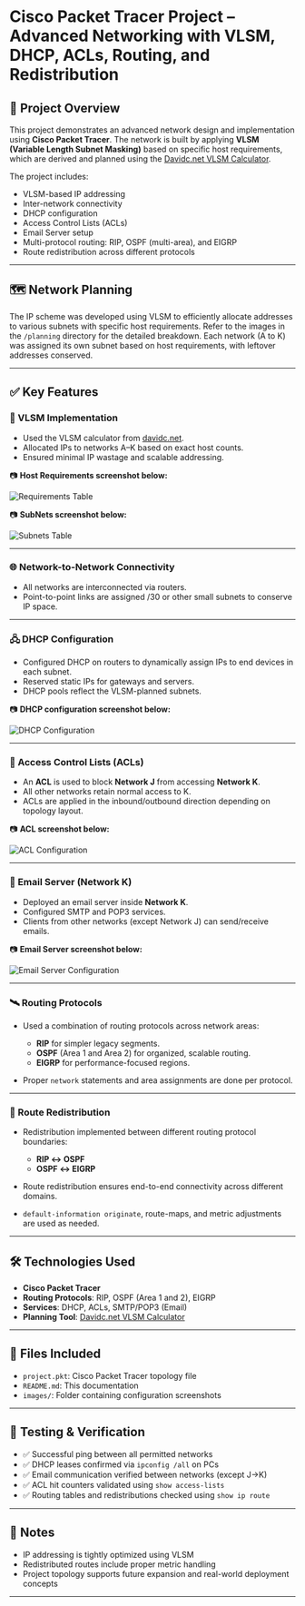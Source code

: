# Cisco Packet Tracer Project – Advanced Networking with VLSM, DHCP, ACLs, Routing, and Redistribution

## 🔧 Project Overview

This project demonstrates an advanced network design and implementation using **Cisco Packet Tracer**. The network is built by applying **VLSM (Variable Length Subnet Masking)** based on specific host requirements, which are derived and planned using the [Davidc.net VLSM Calculator](https://www.davidc.net/sites/default/vlsmcalc.htm).

The project includes:
- VLSM-based IP addressing
- Inter-network connectivity
- DHCP configuration
- Access Control Lists (ACLs)
- Email Server setup
- Multi-protocol routing: RIP, OSPF (multi-area), and EIGRP
- Route redistribution across different protocols

---

## 🗺️ Network Planning

The IP scheme was developed using VLSM to efficiently allocate addresses to various subnets with specific host requirements. Refer to the images in the `/planning` directory for the detailed breakdown. Each network (A to K) was assigned its own subnet based on host requirements, with leftover addresses conserved.

---

## ✅ Key Features

### 📐 VLSM Implementation
- Used the VLSM calculator from [davidc.net](https://www.davidc.net/sites/default/vlsmcalc.htm).
- Allocated IPs to networks A–K based on exact host counts.
- Ensured minimal IP wastage and scalable addressing.
  
📷 **Host Requirements screenshot below:**

![Requirements Table](images/Host_Requirements.PNG)

📷 **SubNets screenshot below:**

![Subnets Table](images/VLSM.PNG)

---

### 🌐 Network-to-Network Connectivity
- All networks are interconnected via routers.
- Point-to-point links are assigned /30 or other small subnets to conserve IP space.

---

### 🖧 DHCP Configuration
- Configured DHCP on routers to dynamically assign IPs to end devices in each subnet.
- Reserved static IPs for gateways and servers.
- DHCP pools reflect the VLSM-planned subnets.

📷 **DHCP configuration screenshot below:**

![DHCP Configuration](images/DHCP_CONFIG.png)

---

### 🔐 Access Control Lists (ACLs)
- An **ACL** is used to block **Network J** from accessing **Network K**.
- All other networks retain normal access to K.
- ACLs are applied in the inbound/outbound direction depending on topology layout.

📷 **ACL screenshot below:**

![ACL Configuration](images/ACL_.png)

---

### 📧 Email Server (Network K)
- Deployed an email server inside **Network K**.
- Configured SMTP and POP3 services.
- Clients from other networks (except Network J) can send/receive emails.

📷 **Email Server screenshot below:**

![Email Server Configuration](images/EMAIL_CONFIG.png)

---

### 🛰️ Routing Protocols
- Used a combination of routing protocols across network areas:
  - **RIP** for simpler legacy segments.
  - **OSPF** (Area 1 and Area 2) for organized, scalable routing.
  - **EIGRP** for performance-focused regions.
  
- Proper `network` statements and area assignments are done per protocol.

---

### 🔁 Route Redistribution
- Redistribution implemented between different routing protocol boundaries:
  - **RIP ↔ OSPF**
  - **OSPF ↔ EIGRP**
  
- Route redistribution ensures end-to-end connectivity across different domains.
- `default-information originate`, route-maps, and metric adjustments are used as needed.

---

## 🛠️ Technologies Used

- **Cisco Packet Tracer**
- **Routing Protocols**: RIP, OSPF (Area 1 and 2), EIGRP
- **Services**: DHCP, ACLs, SMTP/POP3 (Email)
- **Planning Tool**: [Davidc.net VLSM Calculator](https://www.davidc.net/sites/default/vlsmcalc.htm)

---

## 📂 Files Included

- `project.pkt`: Cisco Packet Tracer topology file
- `README.md`: This documentation
- `images/`: Folder containing configuration screenshots

---

## 🚦 Testing & Verification

- ✅ Successful ping between all permitted networks
- ✅ DHCP leases confirmed via `ipconfig /all` on PCs
- ✅ Email communication verified between networks (except J→K)
- ✅ ACL hit counters validated using `show access-lists`
- ✅ Routing tables and redistributions checked using `show ip route`

---

## 📌 Notes

- IP addressing is tightly optimized using VLSM
- Redistributed routes include proper metric handling
- Project topology supports future expansion and real-world deployment concepts

---


